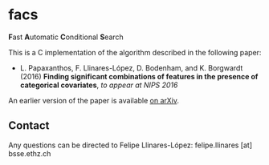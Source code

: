 # facs

**F**ast **A**utomatic **C**onditional **S**earch

This is a C implementation of the algorithm described in the following paper:

* L. Papaxanthos, F. Llinares-López,  D. Bodenham, and K. Borgwardt (2016)
**Finding significant combinations of features in the presence of categorical covariates**, _to appear at NIPS 2016_

An earlier version of the paper is available [on arXiv](http://front.math.ucdavis.edu/1508.05803).


## Contact 

Any questions can be directed to Felipe Llinares-López: felipe.llinares [at] bsse.ethz.ch  
